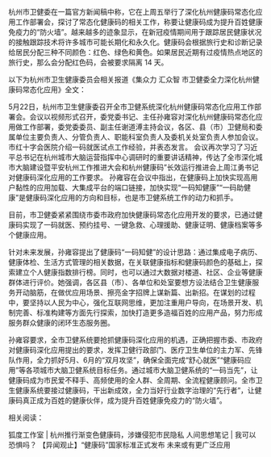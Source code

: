 杭州市卫健委在一篇官方新闻稿中称，它在上周五举行了深化杭州健康码常态化应用工作部署会，探讨了常态化健康码的相关工作，称要让健康码成为提升百姓健康免疫力的“防火墙”。越来越多的迹象显示，在新冠疫情期间用于跟踪居民健康状况的接触跟踪技术将许多城市可能长期化和永久化。健康码会根据旅行史和诊断记录给居民分配三种不同颜色：红色、绿色和黄色。如果居民近期有过疫情热点地区的旅行史，那么会分配红色码，会被要求隔离 14 天。

以下为杭州市卫生健康委员会相关报道《集众力 汇众智 市卫健委全力深化杭州健康码常态化应用》全文：

5月22日，杭州市卫生健康委召开全市卫健系统深化杭州健康码常态化应用工作部署会。会议以视频形式召开，委党委书记、主任孙雍容对深化杭州健康码常态化应用做工作部署，委党委委员、副主任谢道溥主持会议，各区、县（市）卫健局和委属单位主要负责人、分管负责人、职能科室负责人及委机关处室负责人参加会议。市红十字会医院介绍一码就医试点工作经验，并表态发言。 会议再次学习了习近平总书记在杭州城市大脑运营指挥中心调研时的重要讲话精神，传达了全市深化城市大脑建设暨平安杭州工作推进大会和杭州健康码”长效运行推进会上周江勇书记对健康码深化应用的工作要求。 孙雍容在会议中指出，在健康码上加快实现高用户黏性的应用加载、大集成平台的端口链接，加快实现“一码知健康”“一码助健康”是健康码深化应用的方向和目标，也是市卫健系统工作的动力和抓手。

目前，市卫健委紧紧围绕市委市政府加快健康码常态化应用开发的要求，已通过健康码实现了一码就医、预约挂号、一键急救、心理援助、健康证明、健康档案等多个健康应用。

针对未来发展，孙雍容提出了健康码“一码知健”的设计思路：通过集成电子病历、健康体检、生活方式管理的相关数据，在关联健康指标和健康码颜色的基础上，探索建立个人健康指数排行榜。同时，也可以通过大数据对楼道、社区、企业等健康群体进行评价。她强调，各区县（市）、各单位和处室要想方设法结合卫生健康服务开动脑筋，在做优应用场景、擦亮金字招牌上谋新篇、出新招。在谋划的过程中，要坚持以人民为中心，强化互联网思维，更加注重用户导向，在场景开发、机制完善、标准构建等方面先行探索，加快打造更多造福百姓的应用产品，努力形成服务群众健康的闭环生态服务圈。

 

孙雍容要求，全市卫健系统要抢抓健康码深化应用的机遇，正确把握市委、市政府对健康码深化应用提出的要求，发挥卫健行政部门、医疗卫生单位的主力军、先锋队作用，全力抓好5月、6月的“双月攻坚”，确保全面完成“舒心就医”“健康码应用”等各项城市大脑卫健系统目标任务。通过城市大脑卫健系统的“一码当先”，让健康码成为市民爱不释手、高频使用的全人群、全周期、全流程健康顾问。全市卫生健康系统要接过健康码，干出新成效，全力当好行业数字治理的“先行者”，让健康码真正成为百姓的健康伙伴，成为提升百姓健康免疫力的“防火墙”。

相关阅读：

狐度工作室 | 杭州推行渐变色健康码，涉嫌侵犯市民隐私 人间思想笔记 | 我可以恐惧吗？ 【异闻观止】“健康码”国家标准正式发布 未来或有更广泛应用 


